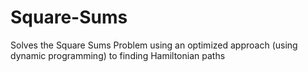 # Square-Sums
Solves the Square Sums Problem using an optimized approach (using dynamic programming) to finding Hamiltonian paths
